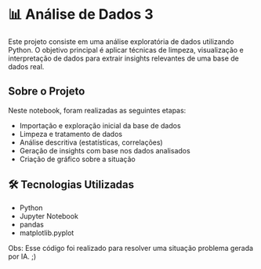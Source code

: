 # 📊 Análise de Dados 3

Este projeto consiste em uma análise exploratória de dados utilizando Python. O objetivo principal é aplicar técnicas de limpeza, visualização e interpretação de dados para extrair insights relevantes de uma base de dados real.

## Sobre o Projeto

Neste notebook, foram realizadas as seguintes etapas:

- Importação e exploração inicial da base de dados
- Limpeza e tratamento de dados
- Análise descritiva (estatísticas, correlações)
- Geração de insights com base nos dados analisados
- Criação de gráfico sobre a situação

## 🛠️ Tecnologias Utilizadas

- Python 
- Jupyter Notebook
- pandas
- matplotlib.pyplot


Obs: Esse código foi realizado para resolver uma situação problema gerada por IA. ;)

